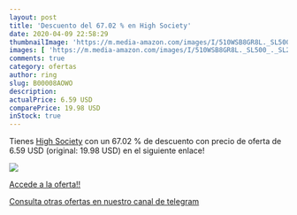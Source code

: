 ```yaml
---
layout: post
title: 'Descuento del 67.02 % en High Society'
date: 2020-04-09 22:58:29
thumbnailImage: 'https://m.media-amazon.com/images/I/510WSB8GR8L._SL500_._SL200_.jpg'
images: [ 'https://m.media-amazon.com/images/I/510WSB8GR8L._SL500_._SL200_.jpg' ]
comments: true
category: ofertas
author: ring
slug: B00008AOWO
description:
actualPrice: 6.59 USD
comparePrice: 19.98 USD
inStock: true
---
```


Tienes [High Society](https://www.amazon.com/dp/B00008AOWO/?tag=redken08-20) con un 67.02 % de descuento con precio de oferta de 6.59 USD (original: 19.98 USD) en el siguiente enlace!

[![](https://m.media-amazon.com/images/I/510WSB8GR8L._SL500_._SL200_.jpg)](https://www.amazon.com/dp/B00008AOWO/?tag=redken08-20)

[Accede a la oferta!!](https://www.amazon.com/dp/B00008AOWO/?tag=redken08-20)

[Consulta otras ofertas en nuestro canal de telegram](https://t.me/s/ofertas25)
